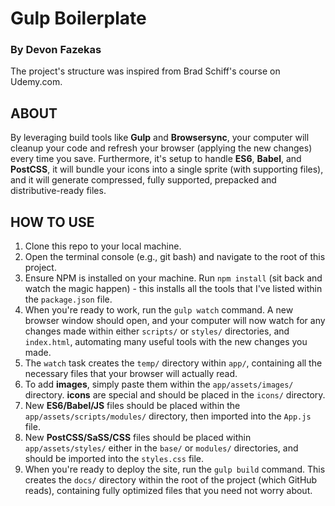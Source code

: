# Gulp Boilerplate

### **By Devon Fazekas**

The project's structure was inspired from Brad Schiff's course on Udemy.com.

## ABOUT
By leveraging build tools like **Gulp** and **Browsersync**, your computer will cleanup your code and refresh your browser (applying the new changes) every time you save. Furthermore, it's setup to handle **ES6**, **Babel**, and **PostCSS**, it will bundle your icons into a single sprite (with supporting files), and it will generate compressed, fully supported, prepacked and distributive-ready files.

## HOW TO USE
1. Clone this repo to your local machine.
2. Open the terminal console (e.g., git bash) and navigate to the root of this project.
3. Ensure NPM is installed on your machine. Run `npm install` (sit back and watch the magic happen) - this installs all the tools that I've listed within the `package.json` file.
4. When you're ready to work, run the `gulp watch` command.
A new browser window should open, and your computer will now watch for any changes made within either `scripts/` or `styles/` directories, and `index.html`, automating many useful tools with the new changes you made.
5. The `watch` task creates the `temp/` directory within `app/`, containing all the necessary files that your browser will actually read.
6. To add **images**, simply paste them within the `app/assets/images/` directory. **icons** are special and should be placed in the `icons/` directory.
7. New **ES6/Babel/JS** files should be placed within the `app/assets/scripts/modules/` directory, then imported into the `App.js` file.
8. New **PostCSS/SaSS/CSS** files should be placed within `app/assets/styles/` either in the `base/` or `modules/` directories, and should be imported into the `styles.css` file.
9. When you're ready to deploy the site, run the `gulp build` command.
This creates the `docs/` directory within the root of the project (which GitHub reads), containing fully optimized files that you need not worry about.
